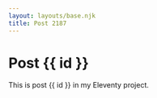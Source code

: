 ```yaml
---
layout: layouts/base.njk
title: Post 2187
---
```


# Post {{ id }}

This is post {{ id }} in my Eleventy project.
